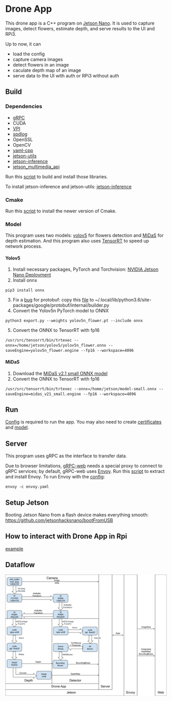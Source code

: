 # Drone App
This drone app is a C++ program on [Jetson Nano](https://developer.nvidia.com/embedded/jetson-nano-developer-kit). It is used to capture images, detect flowers, estimate depth, and serve results to the UI and RPi3.

Up to now, it can 
- load the config
- capture camera images
- detect flowers in an image
- caculate depth map of an image
- serve data to the UI with auth or RPi3 without auth

## Build
### Dependencies

- [gRPC](https://github.com/grpc/grpc)
- CUDA
- [VPI](https://docs.nvidia.com/vpi/1.2/index.html)
- [spdlog](https://github.com/gabime/spdlog)
- OpenSSL
- OpenCV
- [yaml-cpp](https://github.com/jbeder/yaml-cpp)
- [jetson-utils](https://github.com/dusty-nv/jetson-utils)
- [jetson-inference](https://github.com/dusty-nv/jetson-inference)
- [jetson_multimedia_api](https://docs.nvidia.com/jetson/l4t-multimedia/index.html)

Run this [script](tools/libraries.sh) to build and install those libraries.

To install jetson-inference and jetson-utils: [jetson-inference](
https://github.com/dusty-nv/jetson-inference/blob/master/docs/building-repo-2.md)

### Cmake
Run this [script](tools/cmake.sh) to install the newer version of Cmake.

### Model
This program uses two models: [yolov5](https://github.com/ultralytics/yolov5) for flowers detection and [MiDaS](https://github.com/isl-org/MiDaS) for depth estimation. And this program also uses [TensorRT](https://developer.nvidia.com/tensorrt) to speed up network process.
#### Yolov5
1. Install necessary packages, PyTorch and Torchvision: [NVIDIA Jetson Nano Deployment](https://github.com/ultralytics/yolov5/issues/9627)
2. Install onnx
```shell
pip3 install onnx
```
3. Fix a [bug]((https://stackoverflow.com/a/74089097)) for protobuf: copy this [file](https://raw.githubusercontent.com/protocolbuffers/protobuf/main/python/google/protobuf/internal/builder.py) to ~/.local/lib/python3.6/site-packages/google/protobuf/internal/builder.py
4. Convert the Yolov5n PyTorch model to ONNX
```shell
python3 export.py --weights yolov5n_flower.pt --include onnx
```
5. Convert the ONNX to TensorRT with fp16 
```shell
/usr/src/tensorrt/bin/trtexec --onnx=/home/jetson/yolov5/yolov5n_flower.onnx --saveEngine=yolov5n_flower.engine --fp16 --workspace=4096
```
#### MiDaS
1. Download the [MiDaS v2.1 small ONNX model](https://github.com/isl-org/MiDaS/releases/download/v2_1/model-small.onnx)
2. Convert the ONNX to TensorRT with fp16 
```shell
/usr/src/tensorrt/bin/trtexec --onnx=/home/jetson/model-small.onnx --saveEngine=midas_v21_small.engine --fp16 --workspace=4096
```
## Run
[Config](tools/config.yaml) is required to run the app. You may also need to create [certificates](/tools/cert/) and [model](/model/).

## Server

This program uses gRPC as the interface to transfer data.

Due to browser limitations, [gRPC-web](https://github.com/grpc/grpc-web) needs a special proxy to connect to gRPC services; by default, gRPC-web uses [Envoy](https://www.envoyproxy.io/). Run this [script](tools/envoy.sh) to extract and install Envoy. To run Envoy with the [config](tools/envoy.yaml):

```shell
envoy -c envoy.yaml
```

## Setup Jetson
Booting Jetson Nano from a flash device makes everything smooth: https://github.com/jetsonhacksnano/bootFromUSB

## How to interact with Drone App in Rpi
[example](../rpi3/README.md)

## Dataflow
![Dataflow](./img/Dataflow.svg)